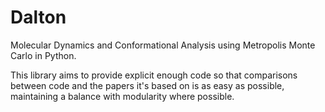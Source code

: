# Dalton

Molecular Dynamics and Conformational Analysis using Metropolis Monte Carlo in Python. 

This library aims to provide explicit enough code so that comparisons between code and the papers it's based on is as easy as possible, maintaining a balance with modularity where possible.
